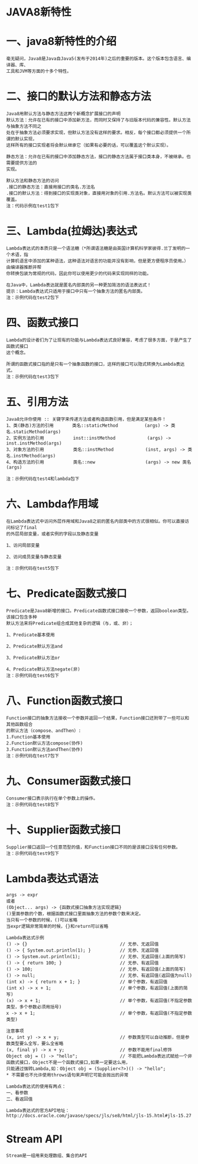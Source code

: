 # JAVA8新特性
# 一、java8新特性的介绍
    毫无疑问，Java8是Java自Java5(发布于2014年)之后的重要的版本。这个版本包含语言、编译器、库、
    工具和JVM等方面的十多个特性。
# 二、接口的默认方法和静态方法
    Java8用默认方法与静态方法这两个新概念扩展接口的声明
    默认方法：允许在已有的接口中添加新方法，而同时又保持了与旧版本代码的兼容性。默认方法与抽象方法不同之
    处在于抽象方法必须要求实现，但默认方法没有这样的要求。相反，每个接口都必须提供一个所谓的默认实现，
    这样所有的接口实现者将会默认继承它（如果有必要的话，可以覆盖这个默认实现）。
    
    静态方法：允许在已有的接口中添加静态方法，接口的静态方法属于接口类本身，不被继承。也需要提供方法的
    实现。
    
    默认方法和静态方法的访问
    .接口的静态方法：直接用接口的类名.方法名
    .接口的默认方法：得到接口的实现类对象，直接用对象的引用.方法名。默认方法可以被实现类覆盖。
    注：代码示例在test1包下
# 三、Lambda(拉姆达)表达式
    Lambda表达式的本质只是一个语法糖（*所谓语法糖是由英国计算机科学家彼得.兰丁发明的一个术语，指
    计算机语言中添加的某种语法，这种语法对语言的功能并没有影响，但是更方便程序员使用。）由编译器推断并帮
    你转换包装为常规的代码，因此你可以使用更少的代码来实现同样的功能。
    
    在Java中，Lambda表达就是匿名内部类的另一种更加简洁的语法表达式！
    提示：Lambda表达式只适用于接口中只有一个抽象方法的匿名内部类。
    注：示例代码在test2包下
    
# 四、函数式接口
    Lambda的设计者们为了让现有的功能与Lambda表达式良好兼容，考虑了很多方面，于是产生了函数式接口
    这个概念。
    
    所谓的函数式接口指的是只有一个抽象函数的接口，这样的接口可以隐式转换为Lambda表达式。
    注：示例代码在test3包下
    
# 五、引用方法
    Java8允许你使用 :: 关键字来传递方法或者构造函数引用，但是满足某些条件！
    1、类(静态)方法的引用       类名::staticMethod          (args) -> 类名.staticMethod(args)
    2、实例方法的引用           inst::instMethod            (args) -> inst.instMethod(args)
    3、对象方法的引用           类名::instMethod            (inst, args) -> 类名.instMethod(args)
    4、构造方法的引用           类名::new                   (args) -> new 类名(args)    
    
    注：示例代码在test4和lambda包下
    
# 六、Lambda作用域
    在Lambda表达式中访问外层作用域和Java8之前的匿名内部类中的方式很相似。你可以直接访问标记了final
    的外层局部变量，或者实例的字段以及静态变量
    
    1、访问局部变量
    
    2、访问成员变量与静态变量
    
    注：示例代码在test5包下
    
# 七、Predicate函数式接口
    Predicate是Java8新增的接口。Predicate函数式接口接收一个参数，返回boolean类型。该接口包含多种
    默认方法来将Predicate组合成其他复杂的逻辑（与，或、非）；
    
    1、Predicate基本使用
    
    2、Predicate默认方法and
    
    3、Predicate默认方法or
    
    4、Predicate默认方法negate(非)
    注：示例代码在test6包下
    
# 八、Function函数式接口
    Function接口的抽象方法接收一个参数并返回一个结果，Function接口还附带了一些可以和其他函数组合
    的默认方法（compose、andThen）:
    1.Function基本使用
    2.Function默认方法compose(协作)
    3.Function默认方法andThen(协作) 
    注：示例代码在test7包下

# 九、Consumer函数式接口
    Consumer接口表示执行在单个参数上的操作。
    注：示例代码在test8包下
    
# 十、Supplier函数式接口
    Supplier接口返回一个任意范型的值，和Function接口不同的是该接口没有任何参数。
    注：示例代码在test9包下
    
# Lambda表达式语法
    args -> expr
    或者
    (Object... args) -> {函数式接口抽象方法实现逻辑}
    ()里面参数的个数，根据函数式接口里面抽象方法的参数个数来决定。
    当只有一个参数的时候，()可以省略
    当expr逻辑非常简单的时候，{}和return可以省略
    
    Lambda表达式示例
    () -> {}                                   // 无参、无返回值
    () -> { System.out.println(1); }           // 无参、无返回值
    () -> System.out.println(1);               // 无参、无返回值(上面的简写)
    () -> { return 100; }                      // 无参、有返回值
    () -> 100;                                 // 无参、有返回值(上面的简写)
    () -> null;                                // 无参、有返回值(返回值为null)
    (int x) -> { return x + 1; }               // 单个参数，有返回值
    (int x) -> x + 1;                          // 单个参数，有返回值(上面的简写)
    (x) -> x + 1;                              // 单个参数，有返回值(不指定参数类型，多个参数必须用括号)
    x -> x + 1;                                // 单个参数，有返回值(不指定参数类型)
    
    注意事项
    (x, int y) -> x + y;                       // 参数类型可以自动推断，但是参数类型要么全写，要么全省略
    (x, final y) -> x + y;                     // 参数不能用final修饰
    Object obj = () -> "hello";                // 不能把Lambda表达式赋给一个非函数式接口，Object不是一个函数式接口,如果一定要这么用，
    只能通过强转Lambda,如：Object obj = (Supplier<?>)() -> "hello"; 
    * 不需要也不允许使用throws语句来声明它可能会抛出的异常
    
    Lambda表达式的使用有两点：
    一、看参数
    二、看返回值
    
    Lambda表达式的官方API地址：http://docs.oracle.com/javase/specs/jls/se8/html/jls-15.html#jls-15.27
    
# Stream API
    Stream是一组用来处理数组、集合的API
    
    
    
    